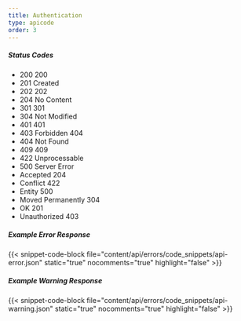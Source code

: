 ```yaml
---
title: Authentication
type: apicode
order: 3
---
```

##### Status Codes

* 200 200
* 201 Created
* 202 202
* 204 No Content
* 301 301
* 304 Not Modified
* 401 401
* 403 Forbidden 404
* 404 Not Found
* 409 409
* 422 Unprocessable
* 500 Server Error
* Accepted 204
* Conflict 422
* Entity 500
* Moved Permanently 304
* OK 201
* Unauthorized 403

##### Example Error Response
{{< snippet-code-block file="content/api/errors/code_snippets/api-error.json" static="true" nocomments="true" highlight="false" >}}
##### Example Warning Response</h5>
{{< snippet-code-block file="content/api/errors/code_snippets/api-warning.json" static="true" nocomments="true" highlight="false" >}}
